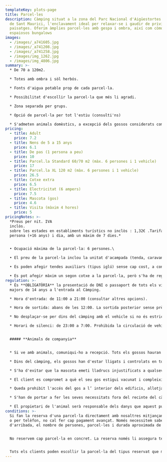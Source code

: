 ```yaml
---
templateKey: plots-page
title: Parcel·les
description: Càmping situat a la zona del Parc Nacional d'Aigüestortes i Estany
  de Sant Maurici, l'enclavament ideal per relaxar-se i gaudir de privilegiats
  paisatges. Oferim àmplies parcel·les amb gespa i ombra, així com còmodes i
  espaiosos bungalows
images:
  - /images/_a741605.jpg
  - /images/_a741208.jpg
  - /images/_a741258.jpg
  - /images/img_1262.jpg
  - /images/img_4806.jpg
summary: >-
  * De 70 a 120m2.

  * Totes amb ombra i sòl herbós.

  * Fonts d'aigua potable prop de cada parcel·la.

  * Possibilitat d'escollir la parcel·la que més li agradi.

  * Zona separada per grups.

  * Opció de parcel·la per tot l'estiu (consulti'ns)

  * S'admeten animals domèstics, a excepció dels gossos considerats com potencialment perillosos·
pricing:
  - title: Adult
    price: 7.2
  - title: Nens de 5 a 15 anys
    price: 6.1
  - title: De pas (1 persona a peu)
    price: 10
  - title: Parcel.la Standard 60/70 m2 (màx. 6 persones i 1 vehicle)
    price: 17
  - title: Parcel.la XL 120 m2 (màx. 6 persones i 1 vehicle)
    price: 26.5
  - title: Cotxe extra
    price: 6.5
  - title: Electricitat (6 ampers)
    price: 7.5
  - title: Mascota (gos)
    price: 4.6
  - title: Visita (màxim 4 hores)
    price: 5
pricingNotes: >-
  *Preus per nit. IVA
  inclòs.                                                                                                                                         Impost
  sobre les estades en establiments turístics no inclòs : 1,32€ .Tarifa per
  persona (+16 anys) i dia, amb un màxim de 7 dies.*


  • Ocupació màxima de la parcel·la: 6 persones.\

  • El preu de la parcel·la inclou la unitat d'acampada (tenda, caravana, autocaravana...) i un vehicle, que s'aparca a la parcel·la.\

  • Es poden afegir tendes auxiliars (tipus iglú) sense cap cost, a condició que estiguin dins dels límits de la parcel·la.\

  • Es pot afegir màxim un segon cotxe a la parcel·la, però s'ha de registrar i abonar segons la tarifa vigent, i haurà d'estacionar-se dins dels límits de la parcel·la. En el cas que s'aparqui en una altra parcel·la s'haurà de pagar la tarifa de la parcel·la extra que estigui ocupant.
regulation: >-
  * És **OBLIGATÒRIA** la presentació de DNI o passaport de tots els viatgers
  majors de 14 anys a l'entrada al Càmping.

  * Hora d'entrada: de 11:00 a 21:00 (consultar altres opcions).

  * Hora de sortida: abans de les 12:00. La sortida posterior sense prèvia comunicació a recepció, comporta el cost d'una nit addicional.

  * No desplaçar-se per dins del càmping amb el vehicle si no és estrictament necessari.

  * Horari de silenci: de 23:00 a 7:00. Prohibida la circulació de vehicles: de 23:00 a 7:00.


  ##### **Animals de companyia**


  * Si ve amb animals, comuniqui-ho a recepció. Tots els gossos hauran d'estar registrats en el moment del check-in, i la seva estada resta subjecta al pagament de la tarifa corresponent.

  * Dins del càmping, els gossos han d'estar lligats i controlats en tot moment i mai podran ocupar o passar per una parcel·la que no correspongui al seu amo.

  * S'ha d'evitar que la mascota emeti lladrucs injustificats a qualsevol hora i menys en les hores de descans.

  * El client es compromet a què el seu gos estigui vacunat i compleixi amb les condicions higienicosanitàries   establertes per llei. 

  * Queda prohibit l'accés del gos a l’ interior dels edificis, allotjaments, piscina i parc infantil.

  * S'han de portar a fer les seves necessitats fora del recinte del càmping. En tot cas, els propietaris hauran de recollir els excrements dels seus animals i dipositar-los dins d'una bossa al contenidor del rebuig.

  * El propietari de l'animal serà responsable dels danys que aquest pugui ocasionar tant a la resta dels campistes i als seus béns com a les instal·lacions del càmping.
conditions: >-
  Si fan la reserva d'una parcel·la directament amb nosaltres mitjançant el web
  o per telèfon, no cal fer cap pagament avançat. Només necessitem saber el dia
  d'arribada, el nombre de persones, parcel·les i durada aproximada de l'estada.


  No reservem cap parcel·la en concret. La reserva només li assegura tenir lloc en el cas que el càmping estigués complet.


  Tots els clients poden escollir la parcel·la del tipus reservat que més els hi agradi entre totes les disponibles, únicament en el moment de la seva arribada.
---
```


